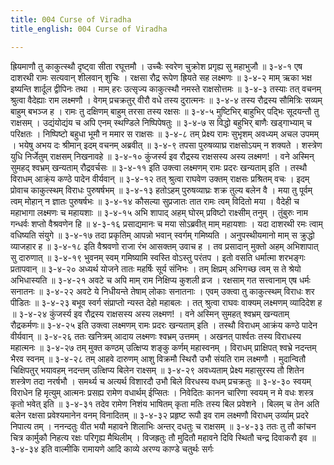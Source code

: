 ```yaml
---
title: 004 Curse of Viradha
title_english: 004 Curse of Viradha

---
```

<div class="audioEmbed"  caption="श्रीराम-हरिसीताराममूर्ति-घनपाठिभ्यां वचनम्" src="https://archive.org/download/Ramayana-recitation-Sriram-harisItArAmamUrti-Ghanapaati-v2/Kanda_3/Kanda_3_ARK-004-Viradha_Vadhaha.mp3"></div>
ह्रियमाणौ तु काकुत्स्थौ दृष्ट्वा सीता रघूत्तमौ ।  
उच्चैः स्वरेण चुक्रोश प्रगृह्य सु महाभुजौ ॥ ३-४-१  
एष दाशरथी रामः सत्यवान् शीलवान् शुचिः ।  
रक्षसा रौद्र रूपेण ह्रियते सह लक्ष्मणः ॥ ३-४-२  
माम् ऋका भक्ष इष्यन्ति शार्दूल द्वीपिनः तथा ।  
माम् हरः उत्सृज्य काकुत्स्थौ नमस्ते राक्षसोत्तमः ॥ ३-४-३  
तस्याः तत् वचनम् श्रुत्वा वैदेह्याः राम लक्ष्मणौ ।  
वेगम् प्रचक्रतुर् वीरौ वधे तस्य दुरात्मनः ॥ ३-४-४  
तस्य रौद्रस्य सौमित्रिः सव्यम् बाहुम् बभञ्ज ह ।  
रामः तु दक्षिणम् बाहुम् तरसा तस्य रक्षसः ॥ ३-४-५  
मुष्टिभिर् बाहुभिर् पद्भिः सूदयन्तौ तु राक्षसम् ।  
उद्यंयोद्यंय च अपि एनम् स्थण्डिले निष्पिपेषतुः ॥ ३-४-७  
स विद्धो बहुभिर् बाणैः खड्गाभ्याम् च परिक्षतः ।  
निष्पिष्टो बहुधा भूमौ न ममार स राक्षसः ॥ ३-४-८  
तम् प्रेक्ष्य रामः सुभृशम् अवध्यम् अचल उपमम् ।  
भयेषु अभय दः श्रीमान् इदम् वचनम् अब्रवीत् ॥ ३-४-९  
तपसा पुरुषव्याघ्र राक्षसोऽयम् न शक्यते ।  
शस्त्रेण युधि निर्जेतुम् राक्षसम् निखनावहे ॥ ३-४-१०  
कुंजर्स्य इव रौद्रस्य राक्षसस्य अस्य लक्ष्मण! ।  
वने अस्मिन् सुमहद् श्वभ्रम् खन्यताम् रौद्रवर्चसः ॥ ३-४-११  
इति उक्त्वा लक्ष्मणम् रामः प्रदरः खन्यताम् इति ।  
तस्थौ विराधम् आक्र्ंय कण्ठे पादेन वीर्यवान् ॥ ३-४-१२  
तत् श्रुत्वा राघवेण उक्तम् राक्षसः प्रश्रितम् वचः ।  
इदम् प्रोवाच काकुत्स्थम् विराधः पुरुषर्षभम् ॥ ३-४-१३  
हतोऽहम् पुरुषव्याघ्रः शक्र तुल्य बलेन वै ।  
मया तु पूर्वम् त्वम् मोहान् न ज्ञातः पुरुषर्षभः ॥ ३-४-१४  
कौसल्या सुप्रजातः तात रामः त्वम् विदितो मया ।  
वैदेही च महाभागा लक्ष्मणः च महायशाः ॥ ३-४-१५  
अभि शापाद् अहम् घोरम् प्रविष्टो राक्ष्सीम् तनुम् ।  
तुंबुरुः नाम गन्धर्वः शप्तो वैश्रवणेन हि ॥ ४-३-१६  
प्रसाद्यमानः च मया सोऽब्रवीत् माम् महायशाः ।  
यदा दाशरथी रमः त्वाम् वधिष्यति संयुगे ॥ ३-४-१७  
तदा प्रकृतिम् आपन्नो भवान् स्वर्गम् गमिष्यति ।  
अनुपस्थीयमानो माम् स क्रुद्धो व्याजहार ह ॥ ३-४-१८  
इति वैश्रवणो राजा रंभ आसक्तम् उवाच ह ।  
तव प्रसादान् मुक्तो अहम् अभिशापात् सु दारुणात् ॥ ३-४-१९  
भुवनम् स्वम् गमिष्यामि स्वस्ति वोऽस्तु परंतप ।  
इतो वसति धर्मात्मा शरभङ्गः प्रतापवान् ॥ ३-४-२०  
अध्यर्थ योजने तातः महर्षिः सूर्य संनिभः ।  
तम् क्षिप्रम् अभिगच्छ त्वम् स ते श्रेयो अभिधास्यति ॥ ३-४-२१  
अवटे च अपि माम् राम निक्षिप्य कुशली व्रज ।  
रक्षसाम् गत सत्त्वानाम् एष धर्मः सनातनः ॥ ३-४-२२  
अवटे ये निधीयन्ते तेषाम् लोकाः सनातनाः ।  
एवम् उक्त्वा तु काकुत्स्थम् विराधः शर पीडितः ॥ ३-४-२३  
बभूव स्वर्ग संप्राप्तो न्यस्त देहो महाबलः ।  
तत् श्रुत्वा राघवः वाक्यम् लक्ष्मणम् व्यादिदेश ह ॥ ३-४-२४  
कुंजर्स्य इव रौद्रस्य राक्षसस्य अस्य लक्ष्मण! ।  
वने अस्मिन् सुमहत् श्वभ्रम् खन्यताम् रौद्रकर्मणः॥ ३-४-२५  
इति उक्त्वा लक्ष्मणम् रामः प्रदरः खन्यताम् इति ।  
तस्थौ विराधम् आक्रंय कण्ठे पादेन वीर्यवान् ॥ ३-४-२६  
ततः खनित्रम् आदाय लक्ष्मणः श्वभ्रम् उत्तमम् ।  
अखनत् पार्श्वतः तस्य विराधस्य महात्मनः ॥ ३-४-२७  
तम् मुक्त कण्ठम् उत्क्षिप्य शङ्कु कर्णम् महास्वनम् ।  
विराधम् प्राक्षिपत् श्वभ्रे नदन्तम् भैरव स्वनम् ॥ ३-४-२८  
तम् आहवे दारुणम् आशु विक्रमौ  
स्थिरौ उभौ संयति राम लक्ष्मणौ ।  
मुदान्वितौ चिक्षिपतुर् भयावहम्  
नदन्तम् उत्क्षिप्य बिलेन राक्ष्सम् ॥ ३-४-२९  
अवध्यताम् प्रेक्ष्य महासुरस्य तौ  
शितेन शस्त्रेण तदा नरर्षभौ ।  
समर्थ्य च अत्यर्थ विशारदौ उभौ  
बिले विरधस्य वधम् प्रचक्रतुः ॥ ३-४-३०  
स्वयम् विराधेन हि मृत्युम् आत्मनः  
प्रसह्य रामेण वधार्थम् ईप्सितः ।  
निवेदितः कानन चारिणा स्वयम्  
न मे वधः शस्त्र कृतो भवेत् इति ॥ ३-४-३१  
तदेव रामेण निशंय भाषितम्  
कृता मतिः तस्य बिल प्रवेशने ।  
बिलम् च तेन अति बलेन रक्षसा  
प्रवेश्यमानेन वनम् विनादितम् ॥ ३-४-३२  
प्रहृष्ट रूपौ इव राम लक्ष्मणौ  
विराधम् उर्व्याम् प्रदरे निपात्य तम् ।  
ननन्दतुः वीत भयौ महावने  
शिलाभिः अन्तर् दधतुः च राक्षसम् ॥ ३-४-३३  
ततः तु तौ कांचन चित्र कार्मुकौ  
निहत्य रक्षः परिगृह्य मैथिलीम् ।  
विजह्रतुः तौ मुदितौ महावने  
दिवि स्थितौ चन्द्र दिवाकरौ इव ॥ ३-४-३४  
इति वाल्मीकि रामायणे आदि काव्ये अरण्य काण्डे चतुर्थः सर्गः